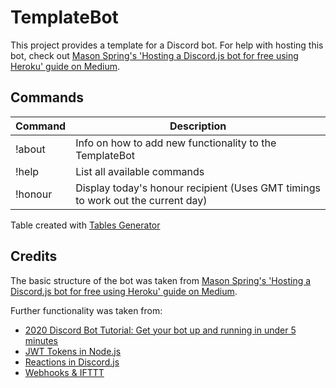 # TemplateBot

This project provides a template for a Discord bot. For help with hosting this bot, check out [Mason Spring's 'Hosting a Discord.js bot for free using Heroku' guide on Medium](https://medium.com/@mason.spr/hosting-a-discord-js-bot-for-free-using-heroku-564c3da2d23f).

## Commands

| Command          | Description                                                                               |
|------------------|-------------------------------------------------------------------------------------------|
| !about           | Info on how to add new functionality to the TemplateBot                                   |
| !help            | List all available commands                                                               |
| !honour          | Display today's honour recipient (Uses GMT timings to work out the current day)           |

Table created with [Tables Generator](https://www.tablesgenerator.com/markdown_tables)

## Credits

The basic structure of the bot was taken from [Mason Spring's 'Hosting a Discord.js bot for free using Heroku' guide on Medium](https://medium.com/@mason.spr/hosting-a-discord-js-bot-for-free-using-heroku-564c3da2d23f).

Further functionality was taken from:
* [2020 Discord Bot Tutorial: Get your bot up and running in under 5 minutes](https://codeburst.io/discord-bot-tutorial-2020-a8a2e37e347c)
* [JWT Tokens in Node.js](https://www.sohamkamani.com/blog/javascript/2019-03-29-node-jwt-authentication/)
* [Reactions in Discord.js](https://discordjs.guide/popular-topics/reactions.html#custom-emojis)
* [Webhooks & IFTTT](https://www.reddit.com/r/discordapp/comments/82klp3/bot_that_regularly_announces_messages/)